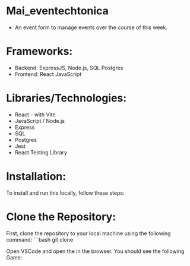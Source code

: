 # Mai_eventechtonica
- An event form to manage events over the course of this week. 

# Frameworks: 
- Backend: ExpressJS, Node.js, SQL Postgres
- Frontend: React JavaScript 

# Libraries/Technologies: 
- React - with Vite
- JavaScript / Node.js
- Express
- SQL
- Postgres
- Jest
- React Testing Library

# Installation: 
To install and run this locally, follow these steps:

# Clone the Repository: 
First, clone the repository to your local machine using the following command: ```bash git clone

Open VSCode and open the  in the browser. You should see the following Game: 


